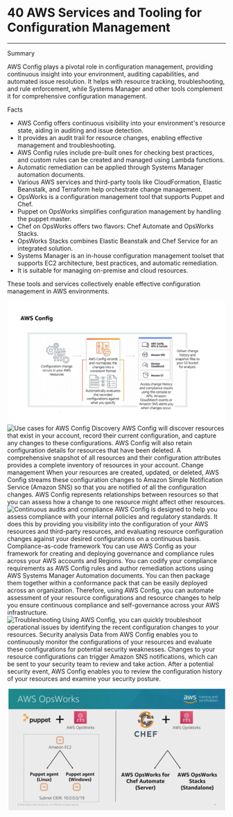 # 40 AWS Services and Tooling for Configuration Management



---

Summary

AWS Config plays a pivotal role in configuration management, providing continuous insight into your environment, auditing capabilities, and automated issue resolution. It helps with resource tracking, troubleshooting, and rule enforcement, while Systems Manager and other tools complement it for comprehensive configuration management.

Facts

- AWS Config offers continuous visibility into your environment's resource state, aiding in auditing and issue detection.
- It provides an audit trail for resource changes, enabling effective management and troubleshooting.
- AWS Config rules include pre-built ones for checking best practices, and custom rules can be created and managed using Lambda functions.
- Automatic remediation can be applied through Systems Manager automation documents.
- Various AWS services and third-party tools like CloudFormation, Elastic Beanstalk, and Terraform help orchestrate change management.
- OpsWorks is a configuration management tool that supports Puppet and Chef.
- Puppet on OpsWorks simplifies configuration management by handling the puppet master.
- Chef on OpsWorks offers two flavors: Chef Automate and OpsWorks Stacks.
- OpsWorks Stacks combines Elastic Beanstalk and Chef Service for an integrated solution.
- Systems Manager is an in-house configuration management toolset that supports EC2 architecture, best practices, and automatic remediation.
- It is suitable for managing on-premise and cloud resources.

These tools and services collectively enable effective configuration management in AWS environments.



![AWS Config Configuration change occurs in your AWS resources AWS Config records and normalizes the changes into a consistent format Automatically evaluates the recorded configurations against what you specify AWS config APIs & Console Amazon SNS Amazon CloudWatch Amazon S3 Access change history and compliance results using the console or APIs. Amazon CloudWatch events or Amazon SNS alerts you when changes occur. Deliver change history and snapshot files to your S3 bucket for analysis. ](../../../media/AWS-DevOps-Module-11-40-AWS-Services-and-Tooling-for-Configuration-Management-image1.png)![Use cases for AWS Config Discovery AWS Config will discover resources that exist in your account, record their current configuration, and capture any changes to these configurations. AWS Config will also retain configuration details for resources that have been deleted. A comprehensive snapshot of all resources and their configuration attributes provides a complete inventory of resources in your account. Change management When your resources are created, updated, or deleted, AWS Config streams these configuration changes to Amazon Simple Notification Service (Amazon SNS) so that you are notified of all the configuration changes. AWS Config represents relationships between resources so that you can assess how a change to one resource might affect other resources. ](../../../media/AWS-DevOps-Module-11-40-AWS-Services-and-Tooling-for-Configuration-Management-image2.png)![Continuous audits and compliance AWS Config is designed to help you assess compliance with your internal policies and regulatory standards. It does this by providing you visibility into the configuration of your AWS resources and third-party resources, and evaluating resource configuration changes against your desired configurations on a continuous basis. Compliance-as-code framework You can use AWS Config as your framework for creating and deploying governance and compliance rules across your AWS accounts and Regions. You can codify your compliance requirements as AWS Config rules and author remediation actions using AWS Systems Manager Automation documents. You can then package them together within a conformance pack that can be easily deployed across an organization. Therefore, using AWS Config, you can automate assessment of your resource configurations and resource changes to help you ensure continuous compliance and self-governance across your AWS infrastructure. ](../../../media/AWS-DevOps-Module-11-40-AWS-Services-and-Tooling-for-Configuration-Management-image3.png)![Troubleshooting Using AWS Config, you can quickly troubleshoot operational issues by identifying the recent configuration changes to your resources. Security analysis Data from AWS Config enables you to continuously monitor the configurations of your resources and evaluate these configurations for potential security weaknesses. Changes to your resource configurations can trigger Amazon SNS notifications, which can be sent to your security team to review and take action. After a potential security event, AWS Config enables you to review the configuration history of your resources and examine your security posture. ](../../../media/AWS-DevOps-Module-11-40-AWS-Services-and-Tooling-for-Configuration-Management-image4.png)



![](../../../media/AWS-DevOps-Module-11-40-AWS-Services-and-Tooling-for-Configuration-Management-image5.png)





